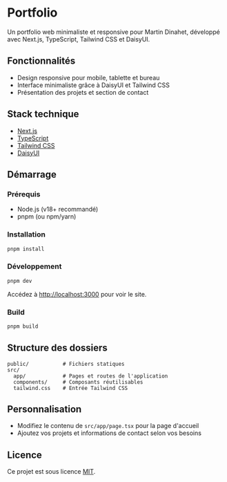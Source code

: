 # Portfolio

Un portfolio web minimaliste et responsive pour Martin Dinahet, développé avec Next.js, TypeScript, Tailwind CSS et DaisyUI.

## Fonctionnalités

- Design responsive pour mobile, tablette et bureau
- Interface minimaliste grâce à DaisyUI et Tailwind CSS
- Présentation des projets et section de contact

## Stack technique

- [Next.js](https://nextjs.org/)
- [TypeScript](https://www.typescriptlang.org/)
- [Tailwind CSS](https://tailwindcss.com/)
- [DaisyUI](https://daisyui.com/)

## Démarrage

### Prérequis

- Node.js (v18+ recommandé)
- pnpm (ou npm/yarn)

### Installation

```zsh
pnpm install
```

### Développement

```zsh
pnpm dev
```

Accédez à [http://localhost:3000](http://localhost:3000) pour voir le site.

### Build

```zsh
pnpm build
```

## Structure des dossiers

```
public/           # Fichiers statiques
src/
  app/            # Pages et routes de l'application
  components/     # Composants réutilisables
  tailwind.css    # Entrée Tailwind CSS
```

## Personnalisation

- Modifiez le contenu de `src/app/page.tsx` pour la page d'accueil
- Ajoutez vos projets et informations de contact selon vos besoins

## Licence

Ce projet est sous licence [MIT](./LICENSE).
